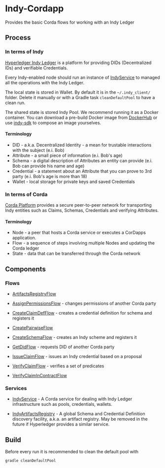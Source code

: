 # Indy-Cordapp

Provides the basic Corda flows for working with an Indy Ledger

## Process

### In terms of Indy

[Hyperledger Indy Ledger](https://www.hyperledger.org/projects/hyperledger-indy) is a platform for providing DIDs (Decentralized IDs) and verifiable Credentials.

Every Indy-enabled node should run an instance of [IndyService](#Services) to managed all the operations with the Indy Ledger.

The local state is stored in Wallet. By default it is in the `~/.indy_client/` folder. Delete it manually or with a Gradle task `cleanDefaultPool` to have a clean run.

The shared state is stored Indy Pool. We recommend running it as a Docker container.
You can download a pre-build Docker image from [DockerHub](https://hub.docker.com/r/teamblockchain/indy-pool/) or use [indy-sdk](https://github.com/hyperledger/indy-sdk) to compose an image yourselves.

#### Terminology

- DID - a.k.a. Decentralized Identity - a mean for trustable interactions with the subject (e.i. Bob)
- Attribute - a small piece of information (e.i. Bob's age)
- Schema - a digital description of Attributes an entity can provide (e.i. Bob can provide his name and age) 
- Credential - a statement about an Attribute that you can prove to 3rd party (e.i. Bob's age is more than 18)
- Wallet - local storage for private keys and saved Credentials


### In terms of Corda

[Corda Platform](https://www.corda.net/index.html) provides a secure peer-to-peer network for transporting Indy entities such as Claims, Schemas, Credentials and verifying Attributes.

#### Terminology

- Node - a peer that hosts a Corda service or executes a CorDapps application.
- Flow - a sequence of steps involving multiple Nodes and updating the Corda ledger
- State - data that can be transferred through the Corda network

## Components

### Flows


- [ArtifactsRegistryFlow](src/main/kotlin/com.luxoft.blockchainlab.corda.hyperledger.indy/flow/ArtifactsRegistryFlow.kt)

- [AssignPermissionsFlow](src/main/kotlin/com.luxoft.blockchainlab.corda.hyperledger.indy/flow/AssignPermissionsFlow.kt) - changes permissions of another Corda party

- [CreateClaimDefFlow](src/main/kotlin/com.luxoft.blockchainlab.corda.hyperledger.indy/flow/CreateClaimDefFlow.kt) - creates a credential definition for schema and registers it

- [CreatePairwiseFlow](src/main/kotlin/com.luxoft.blockchainlab.corda.hyperledger.indy/flow/CreatePairwiseFlow.kt)

- [CreateSchemaFlow](src/main/kotlin/com.luxoft.blockchainlab.corda.hyperledger.indy/flow/CreateSchemaFlow.kt) - creates an Indy scheme and registers it

- [GetDidFlow](src/main/kotlin/com.luxoft.blockchainlab.corda.hyperledger.indy/flow/GetDidFlow.kt) -  requests DID of another Corda party

- [IssueClaimFlow](src/main/kotlin/com.luxoft.blockchainlab.corda.hyperledger.indy/flow/IssueClaimFlow.kt) - issues an Indy credential based on a proposal

- [VerifyClaimFlow](src/main/kotlin/com.luxoft.blockchainlab.corda.hyperledger.indy/flow/VerifyClaimFlow.kt) - verifies a set of predicates

- [VerifyClaimInContractFlow](src/main/kotlin/com.luxoft.blockchainlab.corda.hyperledger.indy/flow/VerifyClaimInContractFlow.kt)


### Services

- [IndyService](src/main/kotlin/com.luxoft.blockchainlab.corda.hyperledger.indy/service/IndyService.kt) - 
A Corda service for dealing with Indy Ledger infrastructure such as pools, credentials, wallets.

- [IndyArtifactsRegistry](src/main/kotlin/com.luxoft.blockchainlab.corda.hyperledger.indy/service/IndyArtifactsRegistry.kt) - 
A global Schema and Credential Definition discovery facility, a.k.a. an artifact registry. 
May be removed in the future if Hyperledger provides a similar service.


## Build

Before every run it is recommended to clean the default pool with 

    gradle cleanDefaultPool